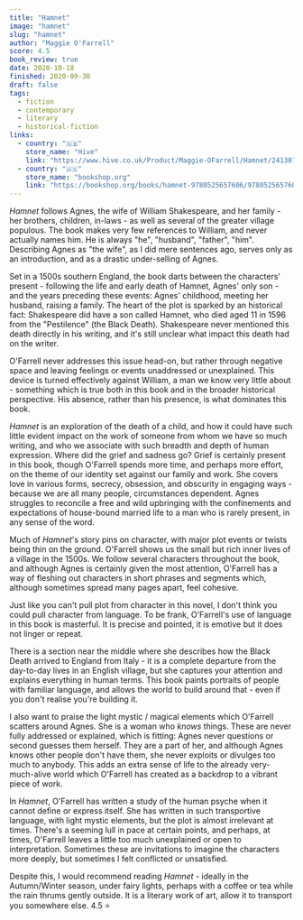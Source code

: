 ```yaml
---
title: "Hamnet"
image: "hamnet"
slug: "hamnet"
author: "Maggie O'Farrell"
score: 4.5
book_review: true
date: 2020-10-18
finished: 2020-09-30
draft: false
tags:
  - fiction
  - contemporary
  - literary
  - historical-fiction
links:
  - country: "🇬🇧"
    store_name: "Hive"
    link: "https://www.hive.co.uk/Product/Maggie-OFarrell/Hamnet/24130702"
  - country: "🇺🇸"
    store_name: "bookshop.org"
    link: "https://bookshop.org/books/hamnet-9780525657606/9780525657606"
---
```


_Hamnet_ follows Agnes, the wife of William Shakespeare, and her family - her brothers, children, in-laws - as well as several of the greater village populous. The book makes very few references to William, and never actually names him. He is always "he", "husband", "father", "him". Describing Agnes as "the wife", as I did mere sentences ago, serves only as an introduction, and as a drastic under-selling of Agnes.

Set in a 1500s southern England, the book darts between the characters' present - following the life and early death of Hamnet, Agnes' only son - and the years preceding these events: Agnes' childhood, meeting her husband, raising a family. The heart of the plot is sparked by an historical fact: Shakespeare did have a son called Hamnet, who died aged 11 in 1596 from the "Pestilence" (the Black Death). Shakespeare never mentioned this death directly in his writing, and it's still unclear what impact this death had on the writer.

O'Farrell never addresses this issue head-on, but rather through negative space and leaving feelings or events unaddressed or unexplained. This device is turned effectively against William, a man we know very little about - something which is true both in this book and in the broader historical perspective. His absence, rather than his presence, is what dominates this book.

_Hamnet_ is an exploration of the death of a child, and how it could have such little evident impact on the work of someone from whom we have so much writing, and who we associate with such breadth and depth of human expression. Where did the grief and sadness go? Grief is certainly present in this book, though O'Farrell spends more time, and perhaps more effort, on the theme of our identity set against our family and work. She covers love in various forms, secrecy, obsession, and obscurity in engaging ways - because we are all many people, circumstances dependent. Agnes struggles to reconcile a free and wild upbringing with the confinements and expectations of house-bound married life to a man who is rarely present, in any sense of the word.

Much of _Hamnet_'s story pins on character, with major plot events or twists being thin on the ground. O'Farrell shows us the small but rich inner lives of a village in the 1500s. We follow several characters throughout the book, and although Agnes is certainly given the most attention, O'Farrell has a way of fleshing out characters in short phrases and segments which, although sometimes spread many pages apart, feel cohesive.

Just like you can't pull plot from character in this novel, I don't think you could pull character from language. To be frank, O'Farrell's use of language in this book is masterful. It is precise and pointed, it is emotive but it does not linger or repeat.

There is a section near the middle where she describes how the Black Death arrived to England from Italy - it is a complete departure from the day-to-day lives in an English village, but she captures your attention and explains everything in human terms. This book paints portraits of people with familiar language, and allows the world to build around that - even if you don't realise you're building it.

I also want to praise the light mystic / magical elements which O'Farrell scatters around Agnes. She is a woman who _knows_ things. These are never fully addressed or explained, which is fitting: Agnes never questions or second guesses them herself. They are a part of her, and although Agnes knows other people don't have them, she never exploits or divulges too much to anybody. This adds an extra sense of life to the already very-much-alive world which O'Farrell has created as a backdrop to a vibrant piece of work.

In _Hamnet_, O'Farrell has written a study of the human psyche when it cannot define or express itself. She has written in such transportive language, with light mystic elements, but the plot is almost irrelevant at times. There's a seeming lull in pace at certain points, and perhaps, at times, O'Farrell leaves a little too much unexplained or open to interpretation. Sometimes these are invitations to imagine the characters more deeply, but sometimes I felt conflicted or unsatisfied.

Despite this, I would recommend reading _Hamnet_ - ideally in the Autumn/Winter season, under fairy lights, perhaps with a coffee or tea while the rain thrums gently outside. It is a literary work of art, allow it to transport you somewhere else. 4.5 ⭐
